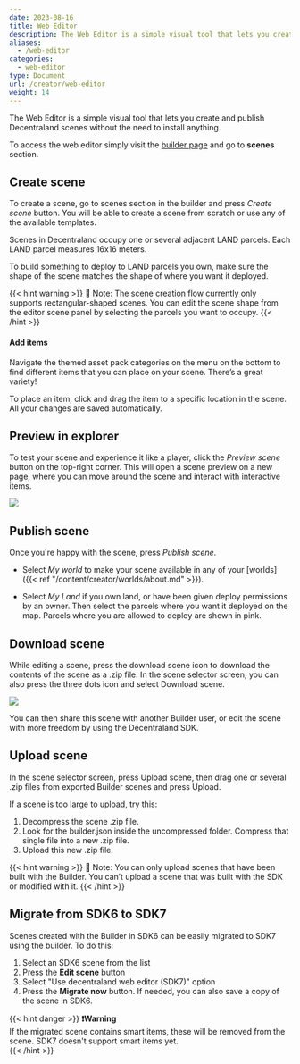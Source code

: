 ```yaml
---
date: 2023-08-16
title: Web Editor
description: The Web Editor is a simple visual tool that lets you create and publish Decentraland scenes.
aliases:
  - /web-editor
categories:
  - web-editor
type: Document
url: /creator/web-editor
weight: 14
---
```


The Web Editor is a simple visual tool that lets you create and publish Decentraland scenes without the need to install anything.

To access the web editor simply visit the [builder page](builder.decentraland.org) and go to **scenes** section. 

## Create scene

To create a scene, go to scenes section in the builder and press _Create scene_ button. You will be able to create a scene from scratch or use any of the available templates.

Scenes in Decentraland occupy one or several adjacent LAND parcels. Each LAND parcel measures 16x16 meters.

To build something to deploy to LAND parcels you own, make sure the shape of the scene matches the shape of where you want it deployed.

{{< hint warning >}}
📔 Note: The scene creation flow currently only supports rectangular-shaped scenes. You can edit the scene shape from the editor scene panel by selecting the parcels you want to occupy.
{{< /hint >}}

#### Add items

Navigate the themed asset pack categories on the menu on the bottom to find different items that you can place on your scene. There’s a great variety!

To place an item, click and drag the item to a specific location in the scene. All your changes are saved automatically.

## Preview in explorer

To test your scene and experience it like a player, click the _Preview scene_ button on the top-right corner. This will open a scene preview on a new page, where you can move around the scene and interact with interactive items.

![](/images/preview-scene.png)

## Publish scene

Once you're happy with the scene, press _Publish scene_.

- Select _My world_ to make your scene available in any of your [worlds]({{< ref "/content/creator/worlds/about.md" >}}).

- Select _My Land_ if you own land, or have been given deploy permissions by an owner. Then select the parcels where you want it deployed on the map. Parcels where you are allowed to deploy are shown in pink.

## Download scene

While editing a scene, press the download scene icon to download the contents of the scene as a .zip file. In the scene selector screen, you can also press the three dots icon and select Download scene.

![](/images/download-scene.png)

You can then share this scene with another Builder user, or edit the scene with more freedom by using the Decentraland SDK.

## Upload scene

In the scene selector screen, press Upload scene, then drag one or several .zip files from exported Builder scenes and press Upload.

If a scene is too large to upload, try this:

1. Decompress the scene .zip file.
2. Look for the builder.json inside the uncompressed folder. Compress that single file into a new .zip file.
3. Upload this new .zip file.

{{< hint warning >}}
📔 Note: You can only upload scenes that have been built with the Builder. You can’t upload a scene that was built with the SDK or modified with it.
{{< /hint >}}

## Migrate from SDK6 to SDK7

Scenes created with the Builder in SDK6 can be easily migrated to SDK7 using the builder. To do this:

1. Select an SDK6 scene from the list
2. Press the **Edit scene** button
3. Select "Use decentraland web editor (SDK7)" option
4. Press the **Migrate now** button. If needed, you can also save a copy of the scene in SDK6. 

{{< hint danger >}}
**❗Warning**  
If the migrated scene contains smart items, these will be removed from the scene. SDK7 doesn't support smart items yet.  
{{< /hint >}}
